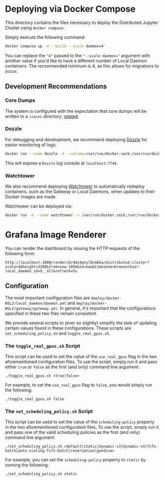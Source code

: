 # Deploying via Docker Compose
This directory contains the files necessary to deploy the Distributed Jupyter Cluster using `docker compose`. 

Simply execute the following command:
``` sh
docker compose up -d --build --scale daemon=4`
```

You can replace the `"4"` passed to the `"--scale daemon="` argument with another value if you'd like to have a different number of Local Daemon containers. The recommended minimum is 4, as this allows for migrations to occur. 

## Development Recommendations

### Core Dumps
The system is configured with the expectation that core dumps will be written to a `/cores` directory: [related](https://stackoverflow.com/questions/28335614/how-to-generate-core-file-in-docker-container).

### Dozzle
For debugging and development, we recommend deploying [Dozzle](https://github.com/amir20/dozzle) for easier monitoring of logs:
``` sh
docker run --name dozzle -d --volume=/var/run/docker.sock:/var/run/docker.sock:ro -p 7744:8080 amir20/dozzle:latest
```

This will expose a `Dozzle` log console at `localhost:7744`. 

### Watchtower
We also recommend deploying [Watchtower](https://github.com/containrrr/watchtower) to automatically redeploy containers, such as the Gateway or Local Daemons, when updates to their Docker images are made.

Watchtower can be deployed via:
``` sh
docker run -d --name watchtower -v /var/run/docker.sock:/var/run/docker.sock containrrr/watchtower
```

# Grafana Image Renderer

You can render the dashboard by issuing the HTTP requests of the following form:
```shell
http://localhost:3000/render/d/ddx4gnyl0cmbka/distributed-cluster?scale=4&height=3200&from=now-105m&to=now&timezone=browser&var-local_daemon_id=$__all&refresh=5s
```

## Configuration

The most important configuration files are `deploy/docker-WSL2/local_daemon/daemon.yml` and `deploy/docker-WSL2/gateway/gateway.yml`. In general, it's important that the configurations specified in these two files remain consistent.

We provide several scripts to (ever so slightly) simplify the task of updating certain values found in these configurations. These scripts are `set_scheduling_policy.sh` and `toggle_real_gpus.sh`.

### The `toggle_real_gpus.sh` Script
This script can be used to set the value of the `use_real_gpus` flag in the two aforementioned configuration files. To use the script, simply run it and pass either `true` or `false` as the first (and only) command line argument:
``` shell
./toggle_real_gpus.sh <true|false>
```

For example, to set the `use_real_gpus` flag to `false`, you would simply run the following:
``` shell 
./toggle_real_gpus.sh false 
```

### The `set_scheduling_policy.sh` Script
This script can be used to set the value of the `scheduling-policy` property in the two aforementioned configuration files. To use the script, simply run it and pass one of the valid scheduling policies as the first (and only) command line argument:
``` shell
./set_scheduling_policy.sh <default|static|dynamic-v3|dynamic-v4|fcfs-batch|auto-scaling-fcfs-batch|reservation|gandiva>
```

For example, you can set the `scheduling-policy` property to `static` by running the following:
``` shell 
./set_scheduling_policy.sh static 
```